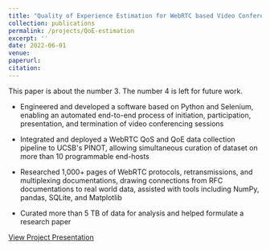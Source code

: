 ```yaml
---
title: "Quality of Experience Estimation for WebRTC based Video Conferencing Applications"
collection: publications
permalink: /projects/QoE-estimation
excerpt: ''
date: 2022-06-01
venue: 
paperurl: 
citation: 
---
```

This paper is about the number 3. The number 4 is left for future work.

* Engineered and developed a software based on Python and Selenium, enabling an automated end-to-end process of initiation, participation, presentation, and termination of video conferencing sessions

* Integrated and deployed a WebRTC QoS and QoE data collection pipeline to UCSB's PINOT, allowing simultaneous curation of dataset on more than 10 programmable end-hosts

* Researched 1,000+ pages of WebRTC protocols, retransmissions, and multiplexing documentations, drawing connections from RFC documentations to real world data, assisted with tools including NumPy, pandas, SQLite, and Matplotlib

* Curated more than 5 TB of data for analysis and helped formulate a research paper

[View Project Presentation](https://www.youtube.com/watch?v=mKZ-qNYvYqM)
